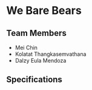 # We Bare Bears

## Team Members

 * Mei Chin
 * Kolatat Thangkasemvathana
 * Dalzy Eula Mendoza
 
## Specifications
